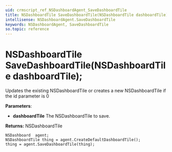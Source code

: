 ```yaml
---
uid: crmscript_ref_NSDashboardAgent_SaveDashboardTile
title: NSDashboardTile SaveDashboardTile(NSDashboardTile dashboardTile);
intellisense: NSDashboardAgent.SaveDashboardTile
keywords: NSDashboardAgent, SaveDashboardTile
so.topic: reference
---
```


# NSDashboardTile SaveDashboardTile(NSDashboardTile dashboardTile);
	  
Updates the existing NSDashboardTile or creates a new NSDashboardTile if the id parameter is 0
	  
**Parameters**:
 - **dashboardTile** The NSDashboardTile to save.

**Returns:** NSDashboardTile

```crmscript
NSDashboard  agent;
NSDashboardTile thing = agent.CreateDefaultDashboardTile();
thing = agent.SaveDashboardTile(thing);
```

